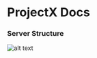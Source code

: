 # ProjectX Docs

### Server Structure
![alt text](https://github.com/Garyyyyy/projectX/Servers.png)
